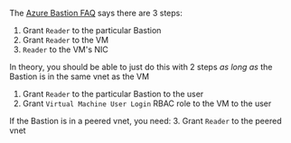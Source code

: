 The [Azure Bastion FAQ](https://docs.microsoft.com/en-us/azure/bastion/bastion-faq) says there are 3 steps:
1. Grant `Reader` to the particular Bastion
2. Grant `Reader` to the VM
3. `Reader` to the VM's NIC

In theory, you should be able to just do this with 2 steps *as long as* the Bastion is in the same vnet as the VM
1. Grant `Reader` to the particular Bastion to the user
2. Grant `Virtual Machine User Login` RBAC role to the VM to the user

If the Bastion is in a peered vnet, you need:
3. Grant `Reader` to the peered vnet
